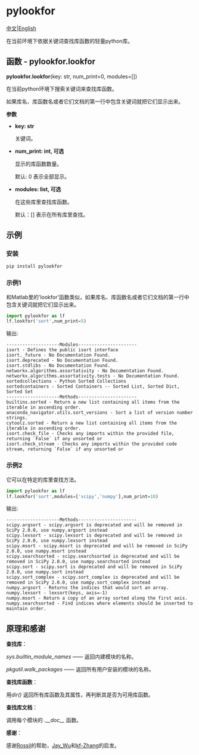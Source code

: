 # pylookfor
[中文](https://github.com/KangqingYe/pylookfor/tree/main/doc/README.md)|[English](https://github.com/KangqingYe/pylookfor/blob/main/README.md)

在当前环境下依据关键词查找库函数的轻量python库。

## 函数 - pylookfor.lookfor
**pylookfor.lookfor**(key: str, num_print=0, modules=[])

在当前python环境下搜索关键词来查找库函数。

如果库名、库函数名或者它们文档的第一行中包含关键词就把它们显示出来。

**参数**
* **key: str**

    关键词。
* **num_print: int, 可选**
 
    显示的库函数数量。

    默认: 0 表示全部显示。
* **modules: list, 可选**

    在这些库里查找库函数。
    
    默认：[] 表示在所有库里查找。

## 示例
### 安装
```python
pip install pylookfor
```
### 示例1
和Matlab里的'lookfor'函数类似，如果库名、库函数名或者它们文档的第一行中包含关键词就把它们显示出来。
```python
import pylookfor as lf
lf.lookfor('sort',num_print=5)
```
输出:
```
--------------------Modules----------------------
isort - Defines the public isort interface
isort._future - No Documentation Found.
isort.deprecated - No Documentation Found.
isort.stdlibs - No Documentation Found.
networkx.algorithms.assortativity - No Documentation Found.
networkx.algorithms.assortativity.tests - No Documentation Found.
sortedcollections - Python Sorted Collections
sortedcontainers - Sorted Containers -- Sorted List, Sorted Dict, Sorted Set
--------------------Methods----------------------
builtins.sorted - Return a new list containing all items from the iterable in ascending order.
anaconda_navigator.utils.sort_versions - Sort a list of version number strings.
cytoolz.sorted - Return a new list containing all items from the iterable in ascending order.
isort.check_file - Checks any imports within the provided file, returning `False` if any unsorted or
isort.check_stream - Checks any imports within the provided code stream, returning `False` if any unsorted or
``` 
### 示例2
它可以在特定的库里查找方法。
```python
import pylookfor as lf
lf.lookfor('sort',modules=['scipy‘,’numpy'],num_print=10)
``` 
输出:
```
--------------------Methods----------------------
scipy.argsort - scipy.argsort is deprecated and will be removed in SciPy 2.0.0, use numpy.argsort instead
scipy.lexsort - scipy.lexsort is deprecated and will be removed in SciPy 2.0.0, use numpy.lexsort instead
scipy.msort - scipy.msort is deprecated and will be removed in SciPy 2.0.0, use numpy.msort instead
scipy.searchsorted - scipy.searchsorted is deprecated and will be removed in SciPy 2.0.0, use numpy.searchsorted instead
scipy.sort - scipy.sort is deprecated and will be removed in SciPy 2.0.0, use numpy.sort instead
scipy.sort_complex - scipy.sort_complex is deprecated and will be removed in SciPy 2.0.0, use numpy.sort_complex instead
numpy.argsort - Returns the indices that would sort an array.
numpy.lexsort - lexsort(keys, axis=-1)
numpy.msort - Return a copy of an array sorted along the first axis.
numpy.searchsorted - Find indices where elements should be inserted to maintain order.
```
## 原理和感谢
**查找库**：

*sys.builtin_module_names* —— 返回内建模块的名称。

*pkgutil.walk_packages* —— 返回所有用户安装的模块的名称。

**查找库函数**：

用*dir()* 返回所有库函数及其属性，再判断其是否为可用库函数。

**查找库文档**：

调用每个模块的 *.\_\_doc\_\_* 函数。

**感谢**：

感谢[Rossil](https://github.com/Rossil2012)的帮助，[Jay_Wu](https://github.com/Jay-9912)和[kf-Zhang](https://github.com/kf-zhang)的启发。

